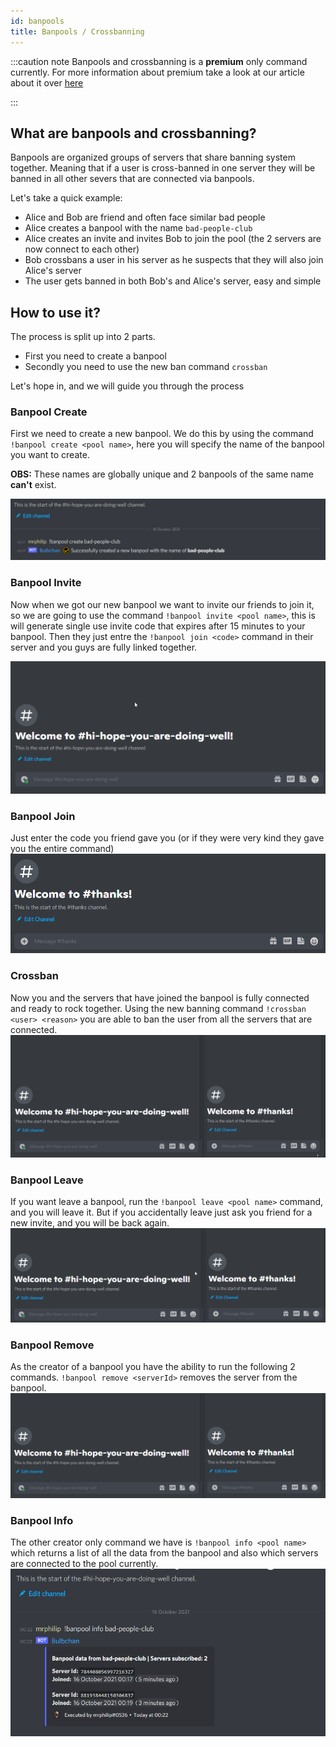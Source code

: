 ```yaml
---
id: banpools
title: Banpools / Crossbanning
---
```


:::caution note
Banpools and crossbanning is a **premium** only command currently. For more information about premium take a look at our article about it over [here](./about-premium.md)

:::


## What are banpools and crossbanning?
Banpools are organized groups of servers that share banning system together. Meaning that if a user is cross-banned in one server they will be banned in all other severs that are connected via banpools. 

Let's take a quick example:  
- Alice and Bob are friend and often face similar bad people  
- Alice creates a banpool with the name `bad-people-club`  
- Alice creates an invite and invites Bob to join the pool (the 2 servers are now connect to each other)  
- Bob crossbans a user in his server as he suspects that they will also join Alice's server 
- The user gets banned in both Bob's and Alice's server, easy and simple



## How to use it?
The process is split up into 2 parts. 
- First you need to create a banpool
- Secondly you need to use the new ban command `crossban`


Let's hope in, and we will guide you through the process

### Banpool Create
First we need to create a new banpool. We do this by using the command `!banpool create <pool name>`, here you will specify the name of the banpool you want to create.   

**OBS:** These names are globally unique and 2 banpools of the same name **can't** exist. 

![BanpoolCreate](./assets/Banpool_Create.png)

### Banpool Invite
Now when we got our new banpool we want to invite our friends to join it, so we are going to use the command `!banpool invite <pool name>`, this is will generate single use invite code that expires after 15 minutes to your banpool. Then they just entre the `!banpool join <code>` command in their server and you guys are fully linked together.

![BanpoolInvite](./assets/Banpool_Invite.gif)

### Banpool Join
Just enter the code you friend gave you (or if they were very kind they gave you the entire command)
![BanpoolJoin](./assets/Banpool_Join.gif)

### Crossban
Now you and the servers that have joined the banpool is fully connected and ready to rock together. Using the new banning command `!crossban <user> <reason>` you are able to ban the user from all the servers that are connected. 
![Crossban](./assets/Crossban.gif)

### Banpool Leave
If you want leave a banpool, run the `!banpool leave <pool name>` command, and you will leave it. But if you accidentally leave just ask you friend for a new invite, and you will be back again.
![BanpoolLeave](./assets/Banpool_Leave.gif)

### Banpool Remove
As the creator of a banpool you have the ability to run the following 2 commands. `!banpool remove <serverId>` removes the server from the banpool.
![BanpoolRemove](./assets/Banpool_Remove.gif)


### Banpool Info
The other creator only command we have is `!banpool info <pool name>` which returns a list of all the data from the banpool and also which servers are connected to the pool currently.
![BanpoolInfo](./assets/Banpool_Info.png)